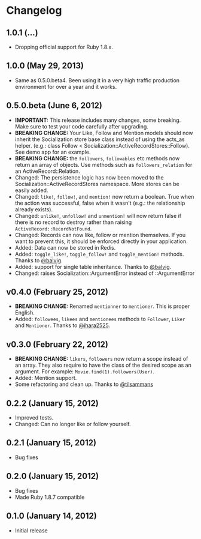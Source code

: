 # Changelog

## 1.0.1 (...)

* Dropping official support for Ruby 1.8.x.

## 1.0.0 (May 29, 2013)

* Same as 0.5.0.beta4. Been using it in a very high traffic production environment for over a year and it works.

## 0.5.0.beta (June 6, 2012)

* **IMPORTANT:** This release includes many changes, some breaking. Make sure to test your code carefully after upgrading.
* **BREAKING CHANGE:** Your Like, Follow and Mention models should now inherit the Socialization store base class instead of using the acts_as helper. (e.g.: class Follow < Socialization::ActiveRecordStores::Follow). See demo app for an example.
* **BREAKING CHANGE:** the `followers`, `followables` etc methods now return an array of objects. Use methods such as `followers_relation` for an ActiveRecord::Relation.
* Changed: The persistence logic has now been moved to the Socialization::ActiveRecordStores namespace. More stores can be easily added.
* Changed: `like!`, `follow!`, and `mention!` now return a boolean. True when the action was successful, false when it wasn't (e.g.: the relationship already exists).
* Changed: `unlike!`, `unfollow!` and `unmention!` will now return false if there is no record to destroy rather than raising `ActiveRecord::RecordNotFound`.
* Changed: Records can now like, follow or mention themselves. If you want to prevent this, it should be enforced directly in your application.
* Added: Data can now be stored in Redis.
* Added: `toggle_like!`, `toggle_follow!` and `toggle_mention!` methods. Thanks to [@balvig](https://github.com/balvig).
* Added: support for single table inheritance. Thanks to [@balvig](https://github.com/balvig).
* Changed: raises Socialization::ArgumentError instead of ::ArgumentError

## v0.4.0 (February 25, 2012)

* **BREAKING CHANGE:** Renamed `mentionner` to `mentioner`. This is proper English.
* Added: `followees`, `likees` and `mentionees` methods to `Follower`, `Liker` and `Mentioner`. Thanks to [@ihara2525](https://github.com/ihara2525).

## v0.3.0 (February 22, 2012)

* **BREAKING CHANGE:** `likers`, `followers` now return a scope instead of an array. They also require to have the class of the desired scope as an argument. For example: `Movie.find(1).followers(User)`.
* Added: Mention support.
* Some refactoring and clean up. Thanks to [@tilsammans](https://github.com/tilsammans)


## 0.2.2 (January 15, 2012)

* Improved tests.
* Changed: Can no longer like or follow yourself.

## 0.2.1 (January 15, 2012)

* Bug fixes

## 0.2.0 (January 15, 2012)

* Bug fixes
* Made Ruby 1.8.7 compatible

## 0.1.0 (January 14, 2012)

* Initial release
